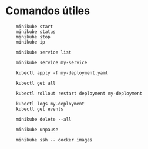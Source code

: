 # Comandos útiles

```
    minikube start
    minikube status
    minikube stop
    minikube ip
```
```
    minikube service list
```
```
    minikube service my-service
```
```
    kubectl apply -f my-deployment.yaml
```
```
    kubectl get all
```
```
    kubectl rollout restart deployment my-deployment
```
```
    kubectl logs my-deployment
    kubectl get events
```
```
    minikube delete --all
```
```
    minikube unpause
```
```
    minikube ssh -- docker images
```





